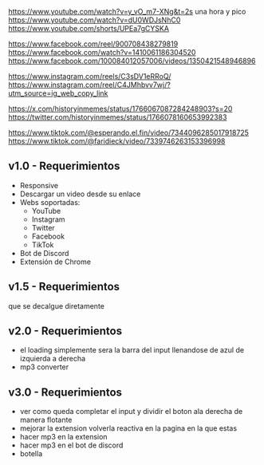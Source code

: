 <!-- YT video y shorts -->

https://www.youtube.com/watch?v=y_vO_m7-XNg&t=2s una hora y pico
https://www.youtube.com/watch?v=dU0WDJsNhC0
https://www.youtube.com/shorts/UPEa7gCYSKA

<!-- FC reels -->

https://www.facebook.com/reel/900708438279819
https://www.facebook.com/watch?v=1410061186304520
https://www.facebook.com/100084012057006/videos/1350421548946896

<!-- IG post y reels -->

https://www.instagram.com/reels/C3sDV1eRRoQ/
https://www.instagram.com/reel/C4JMhbvv7wj/?utm_source=ig_web_copy_link

<!-- X twitter -->

https://x.com/historyinmemes/status/1766067087284248903?s=20
https://twitter.com/historyinmemes/status/1766078160653992383

<!-- tiktok -->

https://www.tiktok.com/@esperando.el.fin/video/7344096285017918725
https://www.tiktok.com/@faridieck/video/7339746263153396998

## v1.0 - Requerimientos

- Responsive
- Descargar un video desde su enlace
- Webs soportadas:
  - YouTube
  - Instagram
  - Twitter
  - Facebook
  - TikTok
- Bot de Discord
- Extensión de Chrome

## v1.5 - Requerimientos

que se decalgue diretamente

## v2.0 - Requerimientos

- el loading simplemente sera la barra del input llenandose de azul de izquierda a derecha
- mp3 converter

## v3.0 - Requerimientos

- ver como queda completar el input y dividir el boton ala derecha de manera flotante
- mejorar la extension volverla reactiva en la pagina en la que estas
- hacer mp3 en la extension
- hacer mp3 en el bot de discord
- botella
